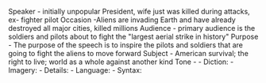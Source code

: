 Speaker - initially unpopular President, wife just was killed during attacks, ex- fighter pilot
Occasion -Aliens are invading Earth and have already destroyed all major cities, killed millions 
Audience - primary audience is the soldiers and pilots about to fight the "largest aerial strike in history"
Purpose  - The purpose of the speech is to inspire the pilots and soldiers that are going to fight the aliens to move forward
Subject - American survival; the right to live; world as a whole against another kind
Tone - 
	- Diction: 
	- Imagery:
	- Details: 
	- Language:
	- Syntax:
